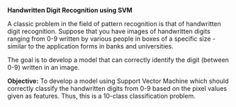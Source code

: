 **Handwritten Digit Recognition using SVM**

A classic problem in the field of pattern recognition is that of handwritten digit recognition. Suppose that you have images of handwritten digits ranging from 0-9 written by various people in boxes of a specific size - similar to the application forms in banks and universities.

The goal is to develop a model that can correctly identify the digit (between 0-9) written in an image.

**Objective:** To develop a model using Support Vector Machine which should correctly classify the handwritten digits from 0-9 based on the pixel values given as features. Thus, this is a 10-class classification problem.
